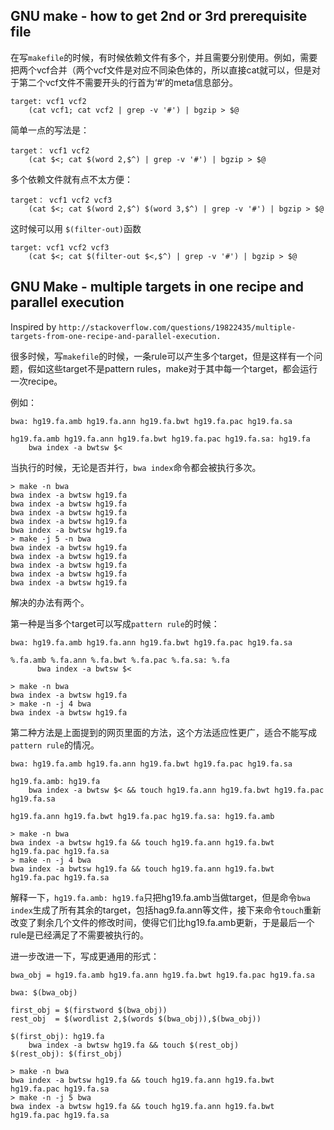 ## GNU make - how to get 2nd or 3rd prerequisite file

在写`makefile`的时候，有时候依赖文件有多个，并且需要分别使用。例如，需要把两个vcf合并（两个vcf文件是对应不同染色体的，所以直接cat就可以，但是对于第二个vcf文件不需要开头的行首为‘#’的meta信息部分。

```
target: vcf1 vcf2
	(cat vcf1; cat vcf2 | grep -v '#') | bgzip > $@
```
	
简单一点的写法是：

```
target： vcf1 vcf2
	(cat $<; cat $(word 2,$^) | grep -v '#') | bgzip > $@
```

多个依赖文件就有点不太方便：
		
```
target： vcf1 vcf2 vcf3
	(cat $<; cat $(word 2,$^) $(word 3,$^) | grep -v '#') | bgzip > $@
```
	
这时候可以用 `$(filter-out)`函数

```
target: vcf1 vcf2 vcf3
	(cat $<; cat $(filter-out $<,$^) | grep -v '#') | bgzip > $@
```

## GNU Make - multiple targets in one recipe and parallel execution

Inspired by `http://stackoverflow.com/questions/19822435/multiple-targets-from-one-recipe-and-parallel-execution.`

很多时候，写`makefile`的时候，一条rule可以产生多个target，但是这样有一个问题，假如这些target不是pattern rules，make对于其中每一个target，都会运行一次recipe。

例如：
```
bwa: hg19.fa.amb hg19.fa.ann hg19.fa.bwt hg19.fa.pac hg19.fa.sa

hg19.fa.amb hg19.fa.ann hg19.fa.bwt hg19.fa.pac hg19.fa.sa: hg19.fa
	bwa index -a bwtsw $<
```

当执行的时候，无论是否并行，`bwa index`命令都会被执行多次。

```
> make -n bwa
bwa index -a bwtsw hg19.fa
bwa index -a bwtsw hg19.fa
bwa index -a bwtsw hg19.fa
bwa index -a bwtsw hg19.fa
bwa index -a bwtsw hg19.fa
> make -j 5 -n bwa
bwa index -a bwtsw hg19.fa
bwa index -a bwtsw hg19.fa
bwa index -a bwtsw hg19.fa
bwa index -a bwtsw hg19.fa
bwa index -a bwtsw hg19.fa
```

解决的办法有两个。

第一种是当多个target可以写成`pattern rule`的时候：

```
bwa: hg19.fa.amb hg19.fa.ann hg19.fa.bwt hg19.fa.pac hg19.fa.sa

%.fa.amb %.fa.ann %.fa.bwt %.fa.pac %.fa.sa: %.fa
      bwa index -a bwtsw $<

> make -n bwa
bwa index -a bwtsw hg19.fa
> make -n -j 4 bwa
bwa index -a bwtsw hg19.fa
```


第二种方法是上面提到的网页里面的方法，这个方法适应性更广，适合不能写成`pattern rule`的情况。

```
bwa: hg19.fa.amb hg19.fa.ann hg19.fa.bwt hg19.fa.pac hg19.fa.sa

hg19.fa.amb: hg19.fa
	bwa index -a bwtsw $< && touch hg19.fa.ann hg19.fa.bwt hg19.fa.pac hg19.fa.sa

hg19.fa.ann hg19.fa.bwt hg19.fa.pac hg19.fa.sa: hg19.fa.amb

> make -n bwa
bwa index -a bwtsw hg19.fa && touch hg19.fa.ann hg19.fa.bwt hg19.fa.pac hg19.fa.sa
> make -n -j 4 bwa
bwa index -a bwtsw hg19.fa && touch hg19.fa.ann hg19.fa.bwt hg19.fa.pac hg19.fa.sa
```

解释一下，`hg19.fa.amb: hg19.fa`只把hg19.fa.amb当做target，但是命令`bwa index`生成了所有其余的target，包括hag9.fa.ann等文件，接下来命令`touch`重新改变了剩余几个文件的修改时间，使得它们比hg19.fa.amb更新，于是最后一个rule是已经满足了不需要被执行的。
	
进一步改进一下，写成更通用的形式：

```
bwa_obj = hg19.fa.amb hg19.fa.ann hg19.fa.bwt hg19.fa.pac hg19.fa.sa

bwa: $(bwa_obj)

first_obj = $(firstword $(bwa_obj))
rest_obj  = $(wordlist 2,$(words $(bwa_obj)),$(bwa_obj))

$(first_obj): hg19.fa
	bwa index -a bwtsw hg19.fa && touch $(rest_obj)
$(rest_obj): $(first_obj)

> make -n bwa
bwa index -a bwtsw hg19.fa && touch hg19.fa.ann hg19.fa.bwt hg19.fa.pac hg19.fa.sa
> make -n -j 5 bwa
bwa index -a bwtsw hg19.fa && touch hg19.fa.ann hg19.fa.bwt hg19.fa.pac hg19.fa.sa
```
